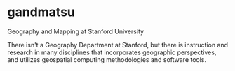 # gandmatsu
Geography and Mapping at Stanford University

There isn't a Geography Department at Stanford, but there is instruction and research in many disciplines that incorporates geographic perspectives, and utilizes geospatial computing methodologies and software tools.
